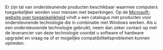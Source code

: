 Er zijn tal van ondersteunende producten beschikbaar waarmee computers toegankelijker worden voor mensen met beperkingen. Op de [Microsoft-website over toegankelijkheid](http://go.microsoft.com/fwlink/?LinkId=8431) vindt u een catalogus met producten voor ondersteunende technologie die in combinatie met Windows werken. Als u een ondersteunende technologie gebruikt, neem dan zeker contact op met de leverancier van deze technologie voordat u software of hardware upgradet en vraag na of er mogelijke compatibiliteitsproblemen kunnen optreden.

<!--HONumber=May16_HO1-->


